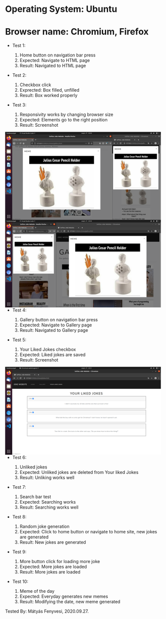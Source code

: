 # Operating System: Ubuntu
# Browser name: Chromium, Firefox

* Test 1:
    1. Home button on navigation bar press
    2. Expected: Navigate to HTML page
    3. Result: Navigated to HTML page

* Test 2:
    1. Checkbox click
    2. Exprected: Box filled, unfilled
    3. Result: Box worked properly

* Test 3:
    1. Responsivity works by changing browser size
    2. Expected: Elements go to the right position
    3. Result: Screenshot

<img src="img/test1.png"
alt="Responsivity"
style="float: left; margin-right: 10px;" />

<img src="img/test2.png"
alt="Responsivity"
style="float: left; margin-right: 10px;" />

* Test 4:
    1. Gallery button on navigation bar press
    2. Expected: Navigate to Gallery page
    3. Result: Navigated to Gallery page

* Test 5:
    1. Your Liked Jokes checkbox
    2. Expected: Liked jokes are saved
    3. Result: Screenshot

<img src="img/likedjoke.png"
alt="Your Liked Jokes checkbox"
style="float: left; margin-right: 10px;" />

* Test 6:
    1. Unliked jokes
    2. Expected: Unliked jokes are deleted from Your liked Jokes
    3. Result: Unliking works well

* Test 7:
    1. Search bar test
    2. Expected: Searching works
    3. Result: Searching works well

* Test 8:
    1. Random joke generation
    2. Expected: Click to home button or navigate to home site, new jokes are generated
    3. Result: New jokes are generated

* Test 9:
    1. More button click for loading more joke
    2. Expected: More jokes are loaded
    3. Result: More jokes are loaded

* Test 10:
    1. Meme of the day
    2. Expected: Everyday generates new memes
    3. Result: Modifying the date, new meme generated

Tested By: Mátyás Fenyvesi, 2020.09.27.